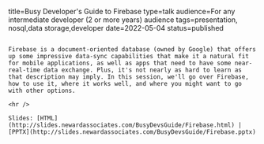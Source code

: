 title=Busy Developer's Guide   to Firebase
type=talk
audience=For any intermediate developer (2 or more years) audience
tags=presentation, nosql,data storage,developer
date=2022-05-04
status=published
~~~~~~

Firebase is a document-oriented database (owned by Google) that offers up some impressive data-sync capabilities that make it a natural fit for mobile applications, as well as apps that need to have some near-real-time data exchange. Plus, it's not nearly as hard to learn as that description may imply. In this session, we'll go over Firebase, how to use it, where it works well, and where you might want to go with other options.
    
<hr />

Slides: [HTML](http://slides.newardassociates.com/BusyDevsGuide/Firebase.html) | [PPTX](http://slides.newardassociates.com/BusyDevsGuide/Firebase.pptx)
